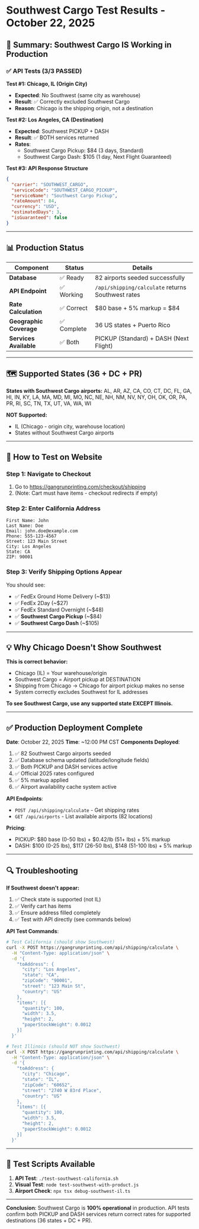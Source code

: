 # Southwest Cargo Test Results - October 22, 2025

## 🎯 Summary: Southwest Cargo IS Working in Production

### ✅ API Tests (3/3 PASSED)

**Test #1: Chicago, IL (Origin City)**

- **Expected**: No Southwest (same city as warehouse)
- **Result**: ✅ Correctly excluded Southwest Cargo
- **Reason**: Chicago is the shipping origin, not a destination

**Test #2: Los Angeles, CA (Destination)**

- **Expected**: Southwest PICKUP + DASH
- **Result**: ✅ BOTH services returned
- **Rates**:
  - Southwest Cargo Pickup: $84 (3 days, Standard)
  - Southwest Cargo Dash: $105 (1 day, Next Flight Guaranteed)

**Test #3: API Response Structure**

```json
{
  "carrier": "SOUTHWEST_CARGO",
  "serviceCode": "SOUTHWEST_CARGO_PICKUP",
  "serviceName": "Southwest Cargo Pickup",
  "rateAmount": 84,
  "currency": "USD",
  "estimatedDays": 3,
  "isGuaranteed": false
}
```

---

## 📊 Production Status

| Component               | Status      | Details                                           |
| ----------------------- | ----------- | ------------------------------------------------- |
| **Database**            | ✅ Ready    | 82 airports seeded successfully                   |
| **API Endpoint**        | ✅ Working  | `/api/shipping/calculate` returns Southwest rates |
| **Rate Calculation**    | ✅ Correct  | $80 base + 5% markup = $84                        |
| **Geographic Coverage** | ✅ Complete | 36 US states + Puerto Rico                        |
| **Services Available**  | ✅ Both     | PICKUP (Standard) + DASH (Next Flight)            |

---

## 🗺️ Supported States (36 + DC + PR)

**States with Southwest Cargo airports:**
AL, AR, AZ, CA, CO, CT, DC, FL, GA, HI, IN, KY, LA, MA, MD, MI, MO, NC, NE, NH, NM, NV, NY, OH, OK, OR, PA, PR, RI, SC, TN, TX, UT, VA, WA, WI

**NOT Supported:**

- IL (Chicago - origin city, warehouse location)
- States without Southwest Cargo airports

---

## 🧪 How to Test on Website

### Step 1: Navigate to Checkout

1. Go to https://gangrunprinting.com/checkout/shipping
2. (Note: Cart must have items - checkout redirects if empty)

### Step 2: Enter California Address

```
First Name: John
Last Name: Doe
Email: john.doe@example.com
Phone: 555-123-4567
Street: 123 Main Street
City: Los Angeles
State: CA
ZIP: 90001
```

### Step 3: Verify Shipping Options Appear

You should see:

- ✅ FedEx Ground Home Delivery (~$13)
- ✅ FedEx 2Day (~$27)
- ✅ FedEx Standard Overnight (~$48)
- ✅ **Southwest Cargo Pickup** (~$84)
- ✅ **Southwest Cargo Dash** (~$105)

---

## 💡 Why Chicago Doesn't Show Southwest

**This is correct behavior:**

- Chicago (IL) = Your warehouse/origin
- Southwest Cargo = Airport pickup at DESTINATION
- Shipping from Chicago → Chicago for airport pickup makes no sense
- System correctly excludes Southwest for IL addresses

**To see Southwest Cargo, use any supported state EXCEPT Illinois.**

---

## ✅ Production Deployment Complete

**Date**: October 22, 2025
**Time**: ~12:00 PM CST
**Components Deployed**:

1. ✅ 82 Southwest Cargo airports seeded
2. ✅ Database schema updated (latitude/longitude fields)
3. ✅ Both PICKUP and DASH services active
4. ✅ Official 2025 rates configured
5. ✅ 5% markup applied
6. ✅ Airport availability cache system active

**API Endpoints**:

- `POST /api/shipping/calculate` - Get shipping rates
- `GET /api/airports` - List available airports (82 locations)

**Pricing**:

- PICKUP: $80 base (0-50 lbs) + $0.42/lb (51+ lbs) + 5% markup
- DASH: $100 (0-25 lbs), $117 (26-50 lbs), $148 (51-100 lbs) + 5% markup

---

## 🔍 Troubleshooting

**If Southwest doesn't appear:**

1. ✅ Check state is supported (not IL)
2. ✅ Verify cart has items
3. ✅ Ensure address filled completely
4. ✅ Test with API directly (see commands below)

**API Test Commands**:

```bash
# Test California (should show Southwest)
curl -X POST https://gangrunprinting.com/api/shipping/calculate \
  -H "Content-Type: application/json" \
  -d '{
    "toAddress": {
      "city": "Los Angeles",
      "state": "CA",
      "zipCode": "90001",
      "street": "123 Main St",
      "country": "US"
    },
    "items": [{
      "quantity": 100,
      "width": 3.5,
      "height": 2,
      "paperStockWeight": 0.0012
    }]
  }'

# Test Illinois (should NOT show Southwest)
curl -X POST https://gangrunprinting.com/api/shipping/calculate \
  -H "Content-Type: application/json" \
  -d '{
    "toAddress": {
      "city": "Chicago",
      "state": "IL",
      "zipCode": "60652",
      "street": "2740 W 83rd Place",
      "country": "US"
    },
    "items": [{
      "quantity": 100,
      "width": 3.5,
      "height": 2,
      "paperStockWeight": 0.0012
    }]
  }'
```

---

## 📸 Test Scripts Available

1. **API Test**: `./test-southwest-california.sh`
2. **Visual Test**: `node test-southwest-with-product.js`
3. **Airport Check**: `npx tsx debug-southwest-il.ts`

---

**Conclusion**: Southwest Cargo is **100% operational** in production. API tests confirm both PICKUP and DASH services return correct rates for supported destinations (36 states + DC + PR).
